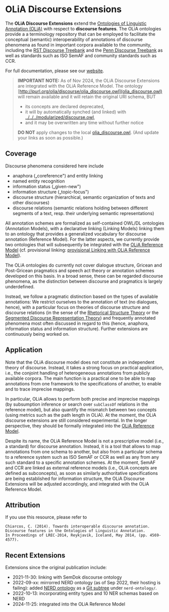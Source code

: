 # OLiA Discourse Extensions

The **OLiA Discourse Extensions** extend the [Ontologies of Linguistic Annotation (OLiA)](http://purl.org/olia) with respect to **discourse features**. The OLiA ontologies provide a a terminology repository that can be employed to facilitate the conceptual (semantic) interoperability of annotations of discourse phenomena as found in important corpora available to the community, including the [RST Discourse
Treebank](http://catalog.ldc.upenn.edu/LDC2002T07) and the [Penn
Discourse Treebank](http://catalog.ldc.upenn.edu/LDC2008T05) as well as standards such as ISO SemAF and community standards such as CCR.

For full documentation, please see our [website](https://acoli-repo.github.io/olia/discourse.html).

> **IMPORTANT NOTE:**
> As of Nov 2024, the OLiA Discourse Extensions are integrated with the OLiA Reference Model. The ontology [http://purl.org/olia/discourse/olia_discourse.owl](olia_discourse.owl) will remain available and it will retain the original URI schema, BUT
>
> - its concepts are declared deprecated,
> - it will by automatically synched (and linked) with [../../../modularized/discourse.owl](../../../modularized/discourse.owl),
> - and it may be overwritten any time without further notice
>
> **DO NOT** apply changes to the local [olia_discourse.owl](olia_discourse.owl). (And update your links as soon as possible.)

## Coverage

Discourse phenomena considered here include

-   anaphora („coreference") and entity linking
-   named entity recognition
-   information status („given-new")
-   information structure („topic-focus")
-   discourse structure (hierarchical, semantic organization of texts and other discourses)
-   discourse relations (semantic relations holding between different
    segments of a text, resp. their underlying semantic representations)

All annotation schemes are formalized as self-contained OWL/DL ontologies (Annotation Models), with a declarative linking (Linking Models) linking them to an ontology that provides a generalized vocabulary for discourse annotation (Reference Model). For the latter aspects, we currently provide two ontologies that will subsequently be integrated with the [OLiA Reference Model](http://purl.org/olia/olia.owl) (cf. provisional linking: [provisional Linking with OLiA Reference Model](http://purl.org/olia/discourse/olia_discourse-link.rdf)).

The OLiA ontologies do currently not cover dialogue structure, Gricean and Post-Gricean pragmatics and speech act theory or annotation schemes developed on this basis. In a broad sense, these can be regarded discourse phenomena, as the distinction between discourse and pragmatics is largely underdefined.

Instead, we follow a pragmatic distinction based on the types of available annotations: We restrict ourselves to the annotation of text (no dialogues, hence), with a particular focus on theories of discourse structure and discourse relations (in the sense of the [Rhetorical Structure Theory](http://www.sfu.ca/rst) or the [Segmented Discourse Representation Theory](http://homepages.inf.ed.ac.uk/alex/papers/iwcs4.pdf)) and frequently annotated phenomena most often discussed in regard to this (hence, anaphora, information status and information structure). Further extensions are continuously being worked on.

## Application

Note that the OLiA discourse model does not constitute an independent theory of discourse. Instead, it takes a strong focus on practical application, i.e., the conjoint handling of heterogeneous annotations from publicly available corpora. The main function is a practical one to be able to map annotations from one framework to the specifications of another, to enable and to trace imprecise mappings.

In particular, OLiA allows to perform both precise and imprecise mappings (by subsumption inference or search over `subClassOf` relations in the reference model), but also quantify the mismatch between two concepts (using metrics such as the path length in OLiA). At the moment, the OLiA discourse extensions are still considered experimental. In the longer perspective, they should be formally integrated into the [OLiA Reference Model](http://purl.org/olia/olia.owl).

Despite its name, the OLiA Reference Model is not a prescriptive model (i.e., a standard) for discourse annotation. Instead, it is a tool that allows to map annotations from one schema to another, but also from
a particular schema to a reference system such as ISO SemAF or CCR as well as any from any such standard to a specific annotation schemes. At the moment, SemAF and CCR are linked as external reference models (i.e., OLiA concepts are defined as subconcepts), as soon as similarly authoritative specifications are being established for information structure, the OLiA Discourse Extensions will be adjusted accordingly, and integrated with the OLiA Reference Model.

## Attribution

If you use this resource, please refer to

    Chiarcos, C. (2014). Towards interoperable discourse annotation.
    Discourse features in the Ontologies of Linguistic Annotation.
    In Proceedings of LREC-2014, Reykjavik, Iceland, May 2014, (pp. 4569-4577).

## Recent Extensions

Extensions since the original publication include:
- 2021-11-30: linking with SemDok discourse ontology
- 2022-09-xx: mirrorred NERD ontology (as of Sep 2022, their hosting is failing): added [NERD ontology](https://github.com/NERD-project/nerd-ontology) as a [Git subtree](https://www.atlassian.com/git/tutorials/git-subtree) under `nerd-ontology/`.
- 2022-10-13: incorporating entity types and 10 NER schemas based on NERD
- 2024-11-25: integrated into the OLiA Reference Model

